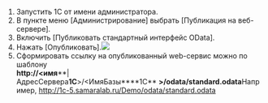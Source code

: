1. Запустить 1С от имени администратора.
2. В пункте меню [Администрирование] выбрать [Публикация на веб-сервере].
3. Включить [Публиковать стандартный интерфейс OData].
4. Нажать [Опубликовать].![](https://samarasoft.com/wp-content/uploads/2017/11/1-1-1.png)
5. Сформировать ссылку на опубликованный web-сервис можно по шаблону  
    **http://<имя****|АдресСервера****1С****>/<ИмяБазы****1С** **>/odata/standard.odata**Например, http://1c-5.samaralab.ru/Demo/odata/standard.odata